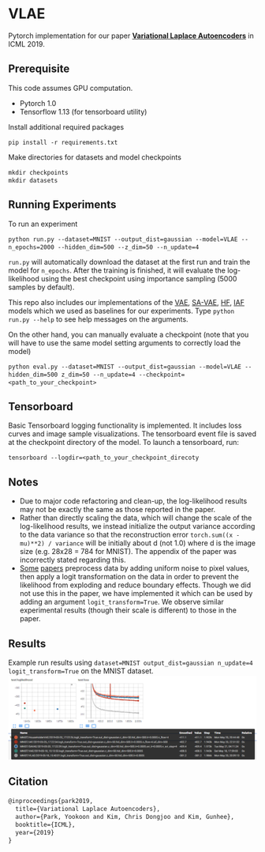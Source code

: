 # VLAE
Pytorch implementation for our paper [**Variational Laplace Autoencoders**](http://proceedings.mlr.press/v97/park19a.html) in ICML 2019.

## Prerequisite
This code assumes GPU computation.
- Pytorch 1.0
- Tensorflow 1.13 (for tensorboard utility)

Install additional required packages
```
pip install -r requirements.txt
```

Make directories for datasets and model checkpoints
```
mkdir checkpoints
mkdir datasets
```

## Running Experiments
To run an experiment
```
python run.py --dataset=MNIST --output_dist=gaussian --model=VLAE --n_epochs=2000 --hidden_dim=500 --z_dim=50 --n_update=4
```
`run.py` will automatically download the dataset at the first run and train the model for `n_epochs`. After the training is finished, it will evaluate the log-likelihood using the best checkpoint using importance sampling (5000 samples by default).

This repo also includes our implementations of the [VAE](https://arxiv.org/abs/1312.6114), [SA-VAE](https://arxiv.org/abs/1802.02550), [HF](https://arxiv.org/abs/1611.09630), [IAF](https://arxiv.org/abs/1606.04934) models which we used as baselines for our experiments.
Type `python run.py --help` to see help messages on the arguments.

On the other hand, you can manually evaluate a checkpoint (note that you will have to use the same model setting arguments to correctly load the model)
```
python eval.py --dataset=MNIST --output_dist=gaussian --model=VLAE --hidden_dim=500 z_dim=50 --n_update=4 --checkpoint=<path_to_your_checkpoint>
```

## Tensorboard
Basic Tensorboard logging functionality is implemented. It includes loss curves and image sample visualizations. The tensorboard event file is saved at the checkpoint directory of the model.
To launch a tensorboard, run:
```
tensorboard --logdir=<path_to_your_checkpoint_direcoty
```

## Notes
- Due to major code refactoring and clean-up, the log-likelihood results may not be exactly the same as those reported in the paper.
- Rather than directly scaling the data, which will change the scale of the log-likelihood results, we instead initialize the output variance according to the data variance so that the reconstruction error `torch.sum((x - mu)**2) / variance` will be initially about d (not 1.0) where d is the image size (e.g. 28x28 = 784 for MNIST). The appendix of the paper was incorrectly stated regarding this.
- [Some](https://arxiv.org/abs/1605.08803) [papers](https://arxiv.org/abs/1705.07057) preprocess data by adding uniform noise to pixel values, then apply a logit transformation on the data in order to prevent the likelihood from exploding and reduce boundary effects. Though we did not use this in the paper, we have implemented it which can be used by adding an argument `logit_transform=True`. We observe similar experimental results (though their scale is different) to those in the paper.

## Results
Example run results using `dataset=MNIST output_dist=gaussian n_update=4 logit_transform=True` on the MNIST dataset.
![alt text](misc/vlae_results.png)

## Citation
```
@inproceedings{park2019,
  title={Variational Laplace Autoencoders},
  author={Park, Yookoon and Kim, Chris Dongjoo and Kim, Gunhee},
  booktitle={ICML},
  year={2019}
}
```
